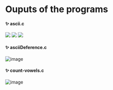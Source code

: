 # Ouputs of the programs
#### ✨ ascii.c
<p> <img src="https://github.com/jagritixjha/c-programming/assets/152506173/1c491890-fe1f-4f76-8f2a-6318822994e5"/>
  <img src="https://github.com/jagritixjha/c-programming/assets/152506173/7b99e524-b4ac-4614-a4f5-13d0e2a148f5"/>
  <img src="https://github.com/jagritixjha/c-programming/assets/152506173/1631062a-23d4-4b08-b15a-907ef4bd3632"/>
</p>

#### ✨ asciiDeference.c
![image](https://github.com/jagritixjha/c-programming/assets/152506173/b7583af9-af44-4bc2-a689-25af464c9179)

#### ✨ count-vowels.c
![image](https://github.com/jagritixjha/c-programming/assets/152506173/cfa00698-b5f1-4d62-b247-b854ae3a0775)
